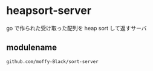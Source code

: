 # heapsort-server

go で作られた受け取った配列を heap sort して返すサーバ

## modulename

```
github.com/moffy-Black/sort-server
```
